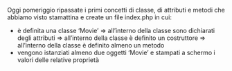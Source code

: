 Oggi pomeriggio ripassate i primi concetti di classe, di attributi e metodi che abbiamo visto stamattina e create un file index.php in cui:
- è definita una classe ‘Movie’
   => all’interno della classe sono dichiarati degli attributi
   => all’interno della classe è definito un costruttore
   => all’interno della classe è definito almeno un metodo
- vengono istanziati almeno due oggetti ‘Movie’ e stampati a schermo i valori delle relative proprietà